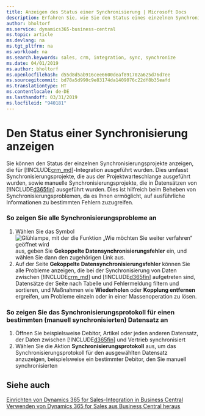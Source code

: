 ```yaml
---
title: Anzeigen des Status einer Synchronisierung | Microsoft Docs
description: Erfahren Sie, wie Sie den Status eines einzelnen Synchronisierungsprojekts anzeigen.
author: bholtorf
ms.service: dynamics365-business-central
ms.topic: article
ms.devlang: na
ms.tgt_pltfrm: na
ms.workload: na
ms.search.keywords: sales, crm, integration, sync, synchronize
ms.date: 04/01/2019
ms.author: bholtorf
ms.openlocfilehash: d55d8d5ab916cee6600deaf891702a625d76d7ee
ms.sourcegitcommit: bd78a5d990c9e83174da1409076c22df8b35eafd
ms.translationtype: HT
ms.contentlocale: de-DE
ms.lasthandoff: 03/31/2019
ms.locfileid: "940181"
---
```

# <a name="view-the-status-of-a-synchronization"></a>Den Status einer Synchronisierung anzeigen
Sie können den Status der einzelnen Synchronisierungsprojekte anzeigen, die für [!INCLUDE[crm_md](includes/crm_md.md)]-Integration ausgeführt wurden. Dies umfasst Synchronisierungsprojekte, die aus der Projektwarteschlange ausgeführt wurden, sowie manuelle Synchronisierungsprojekte, die in Datensätzen von [!INCLUDE[d365fin](includes/d365fin_md.md)] ausgeführt wurden. Dies ist hilfreich beim Beheben von Synchronisierungsproblemen, da es Ihnen ermöglicht, auf ausführliche Informationen zu bestimmten Fehlern zuzugreifen.

### <a name="to-view-all-synchronization-issues"></a>So zeigen Sie alle Synchronisierungsprobleme an
1. Wählen Sie das Symbol ![Glühlampe, mit der die Funktion „Wie möchten Sie weiter verfahren“ geöffnet wird](media/ui-search/search_small.png "Wie möchten Sie weiter verfahren?") aus, geben Sie **Gekoppelte Datensynchronisierungsfehler** ein, und wählen Sie dann den zugehörigen Link aus.
2. Auf der Seite **Gekoppelte Datensynchronisierungsfehler** können Sie alle Probleme anzeigen, die bei der Synchronisierung von Daten zwischen [!INCLUDE[crm_md](includes/crm_md.md)] und [!INCLUDE[d365fin](includes/d365fin_md.md)] aufgetreten sind, Datensätze der Seite nach Tabelle und Fehlermeldung filtern und sortieren, und Maßnahmen wie **Wiederholen** oder **Kopplung entfernen** ergreifen, um Probleme einzeln oder in einer Massenoperation zu lösen.

### <a name="to-view-synchronization-log-for-specific-manually-synchronized-record"></a>So zeigen Sie das Synchronisierungsprotokoll für einen bestimmten (manuell synchronisierten) Datensatz an
1. Öffnen Sie beispielsweise Debitor, Artikel oder jeden anderen Datensatz, der Daten zwischen [!INCLUDE[d365fin](includes/d365fin_md.md)] und Vertrieb synchronisiert
2. Wählen Sie die Aktion **Synchronisierungsprotokoll** aus, um das Synchronisierungsprotokoll für den ausgewählten Datensatz anzuzeigen, beispielsweise ein bestimmter Debitor, den Sie manuell synchronisierten

## <a name="see-also"></a>Siehe auch  
[Einrichten von Dynamics 365 for Sales-Integration in Business Central](admin-setting-up-integration-with-dynamics-sales.md)  
[Verwenden von Dynamics 365 for Sales aus Business Central heraus](marketing-integrate-dynamicscrm.md)
